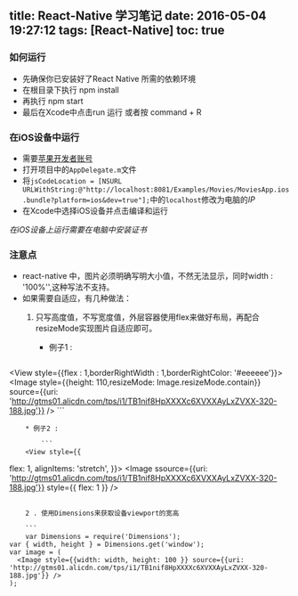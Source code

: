 title: React-Native 学习笔记
date: 2016-05-04 19:27:12
tags: [React-Native]
toc: true
---

### 如何运行

- 先确保你已安装好了React Native 所需的依赖环境
- 在根目录下执行 npm install
- 再执行 npm start
- 最后在Xcode中点击run 运行 或者按 command + R

<!-- more -->
### 在iOS设备中运行

- 需要[苹果开发者账号](https://developer.apple.com/register)
- 打开项目中的`AppDelegate.m`文件
-  将`jsCodeLocation = [NSURL URLWithString:@"http://localhost:8081/Examples/Movies/MoviesApp.ios.bundle?platform=ios&dev=true"];`中的`localhost`修改为电脑的*IP*
- 在Xcode中选择iOS设备并点击编译和运行

*在iOS设备上运行需要在电脑中安装证书*

### 注意点

* react-native 中，图片必须明确写明大小值，不然无法显示，同时width : '100%'',这种写法不支持。
* 如果需要自适应，有几种做法：
	1. 只写高度值，不写宽度值，外层容器使用flex来做好布局，再配合resizeMode实现图片自适应即可。

		* 例子1 :
		
		 ```
<View style={{flex : 1,borderRightWidth : 1,borderRightColor: '#eeeeee'}}>
                <Image style={{height: 110,resizeMode: Image.resizeMode.contain}} source={{uri: 'http://gtms01.alicdn.com/tps/i1/TB1nif8HpXXXXc6XVXXAyLxZVXX-320-188.jpg'}} />
            </View>
		```
		
		* 例子2 :

			```
		<View style={{
  flex: 1,
  alignItems: 'stretch',
}}>
  <Image ssource={{uri: 'http://gtms01.alicdn.com/tps/i1/TB1nif8HpXXXXc6XVXXAyLxZVXX-320-188.jpg'}} style={{ flex: 1 }} />
</View>
```

	2 . 使用Dimensions来获取设备viewport的宽高
	
	```
	var Dimensions = require('Dimensions');
var { width, height } = Dimensions.get('window');
var image = (
  <Image style={{width: width, height: 100 }} source={{uri: 'http://gtms01.alicdn.com/tps/i1/TB1nif8HpXXXXc6XVXXAyLxZVXX-320-188.jpg'}} />
);
```